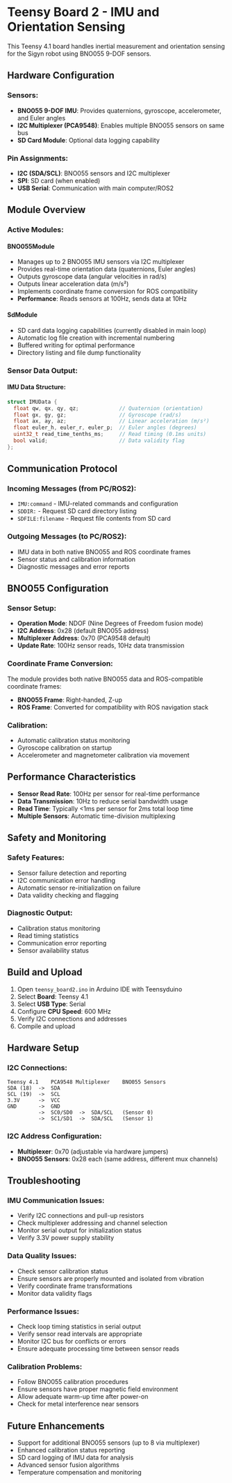 # Teensy Board 2 - IMU and Orientation Sensing

This Teensy 4.1 board handles inertial measurement and orientation sensing for the Sigyn robot using BNO055 9-DOF sensors.

## Hardware Configuration

### Sensors:
- **BNO055 9-DOF IMU**: Provides quaternions, gyroscope, accelerometer, and Euler angles
- **I2C Multiplexer (PCA9548)**: Enables multiple BNO055 sensors on same bus
- **SD Card Module**: Optional data logging capability

### Pin Assignments:
- **I2C (SDA/SCL)**: BNO055 sensors and I2C multiplexer
- **SPI**: SD card (when enabled)
- **USB Serial**: Communication with main computer/ROS2

## Module Overview

### Active Modules:

#### BNO055Module
- Manages up to 2 BNO055 IMU sensors via I2C multiplexer
- Provides real-time orientation data (quaternions, Euler angles)
- Outputs gyroscope data (angular velocities in rad/s)
- Outputs linear acceleration data (m/s²)
- Implements coordinate frame conversion for ROS compatibility
- **Performance**: Reads sensors at 100Hz, sends data at 10Hz

#### SdModule
- SD card data logging capabilities (currently disabled in main loop)
- Automatic log file creation with incremental numbering
- Buffered writing for optimal performance
- Directory listing and file dump functionality

### Sensor Data Output:

#### IMU Data Structure:
```cpp
struct IMUData {
  float qw, qx, qy, qz;             // Quaternion (orientation)
  float gx, gy, gz;                 // Gyroscope (rad/s)
  float ax, ay, az;                 // Linear acceleration (m/s²)  
  float euler_h, euler_r, euler_p;  // Euler angles (degrees)
  uint32_t read_time_tenths_ms;     // Read timing (0.1ms units)
  bool valid;                       // Data validity flag
};
```

## Communication Protocol

### Incoming Messages (from PC/ROS2):
- `IMU:command` - IMU-related commands and configuration
- `SDDIR:` - Request SD card directory listing
- `SDFILE:filename` - Request file contents from SD card

### Outgoing Messages (to PC/ROS2):
- IMU data in both native BNO055 and ROS coordinate frames
- Sensor status and calibration information
- Diagnostic messages and error reports

## BNO055 Configuration

### Sensor Setup:
- **Operation Mode**: NDOF (Nine Degrees of Freedom fusion mode)
- **I2C Address**: 0x28 (default BNO055 address)
- **Multiplexer Address**: 0x70 (PCA9548 default)
- **Update Rate**: 100Hz sensor reads, 10Hz data transmission

### Coordinate Frame Conversion:
The module provides both native BNO055 data and ROS-compatible coordinate frames:
- **BNO055 Frame**: Right-handed, Z-up
- **ROS Frame**: Converted for compatibility with ROS navigation stack

### Calibration:
- Automatic calibration status monitoring
- Gyroscope calibration on startup
- Accelerometer and magnetometer calibration via movement

## Performance Characteristics

- **Sensor Read Rate**: 100Hz per sensor for real-time performance
- **Data Transmission**: 10Hz to reduce serial bandwidth usage
- **Read Time**: Typically <1ms per sensor for 2ms total loop time
- **Multiple Sensors**: Automatic time-division multiplexing

## Safety and Monitoring

### Safety Features:
- Sensor failure detection and reporting
- I2C communication error handling
- Automatic sensor re-initialization on failure
- Data validity checking and flagging

### Diagnostic Output:
- Calibration status monitoring
- Read timing statistics
- Communication error reporting
- Sensor availability status

## Build and Upload

1. Open `teensy_board2.ino` in Arduino IDE with Teensyduino
2. Select **Board**: Teensy 4.1
3. Select **USB Type**: Serial
4. Configure **CPU Speed**: 600 MHz
5. Verify I2C connections and addresses
6. Compile and upload

## Hardware Setup

### I2C Connections:
```
Teensy 4.1    PCA9548 Multiplexer    BNO055 Sensors
SDA (18)  ->  SDA                    
SCL (19)  ->  SCL                    
3.3V      ->  VCC                    
GND       ->  GND                    
          ->  SC0/SD0  ->  SDA/SCL   (Sensor 0)
          ->  SC1/SD1  ->  SDA/SCL   (Sensor 1)
```

### I2C Address Configuration:
- **Multiplexer**: 0x70 (adjustable via hardware jumpers)
- **BNO055 Sensors**: 0x28 each (same address, different mux channels)

## Troubleshooting

### IMU Communication Issues:
- Verify I2C connections and pull-up resistors
- Check multiplexer addressing and channel selection
- Monitor serial output for initialization status
- Verify 3.3V power supply stability

### Data Quality Issues:
- Check sensor calibration status
- Ensure sensors are properly mounted and isolated from vibration
- Verify coordinate frame transformations
- Monitor data validity flags

### Performance Issues:
- Check loop timing statistics in serial output
- Verify sensor read intervals are appropriate
- Monitor I2C bus for conflicts or errors
- Ensure adequate processing time between sensor reads

### Calibration Problems:
- Follow BNO055 calibration procedures
- Ensure sensors have proper magnetic field environment
- Allow adequate warm-up time after power-on
- Check for metal interference near sensors

## Future Enhancements

- Support for additional BNO055 sensors (up to 8 via multiplexer)
- Enhanced calibration status reporting
- SD card logging of IMU data for analysis
- Advanced sensor fusion algorithms
- Temperature compensation and monitoring
